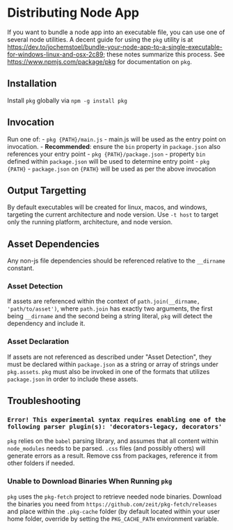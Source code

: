# Distributing Node App
If you want to bundle a node app into an executable file, you can use one of several node utilities. A decent guide for using the `pkg` utility is at https://dev.to/jochemstoel/bundle-your-node-app-to-a-single-executable-for-windows-linux-and-osx-2c89; these notes summarize this process. See https://www.npmjs.com/package/pkg for documentation on `pkg`.

## Installation
Install `pkg` globally via `npm -g install pkg`

## Invocation
Run one of:
    - `pkg {PATH}/main.js` - main.js will be used as the entry point on invocation.
        - **Recommended**: ensure the `bin` property in `package.json` also references your entry point
    - `pkg {PATH}/package.json` - property `bin` defined within `package.json` will be used to determine entry point
    - `pkg {PATH}` - `package.json` on `{PATH}` will be used as per the above invocation

## Output Targetting
By default executables will be created for linux, macos, and windows, targeting the current architecture and node version. Use `-t host` to target only the running platform, architecture, and node version.

## Asset Dependencies
Any non-js file dependencies should be referenced relative to the `__dirname` constant.

### Asset Detection
If assets are referenced within the context of `path.join(__dirname, 'path/to/asset')`, where `path.join` has exactly two arguments, the first being `__dirname` and the second being a string literal, `pkg` will detect the dependency and include it.

### Asset Declaration
If assets are not referenced as described under "Asset Detection", they must be declared within `package.json` as a string or array of strings under `pkg.assets`. `pkg` must also be invoked in one of the formats that utilizes `package.json` in order to include these assets.

## Troubleshooting

### `Error! This experimental syntax requires enabling one of the following parser plugin(s): 'decorators-legacy, decorators'`
`pkg` relies on the `babel` parsing library, and assumes that all content within `node_modules` needs to be parsed. `.css` files (and possibly others) will generate errors as a result. Remove css from packages, reference it from other folders if needed.

### Unable to Download Binaries When Running `pkg`
`pkg` uses the `pkg-fetch` project to retrieve needed node binaries. Download the binaries you need from `https://github.com/zeit/pkg-fetch/releases` and place within the `.pkg-cache` folder (by default located within your user home folder, override by setting the `PKG_CACHE_PATH` environment variable.
